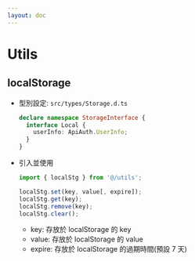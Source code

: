 ```yaml
---
layout: doc
---
```


# Utils

## localStorage

- 型別設定: `src/types/Storage.d.ts`

  ```ts
  declare namespace StorageInterface {
    interface Local {
      userInfo: ApiAuth.UserInfo;
    }
  }
  ```

- 引入並使用

  ```ts
  import { localStg } from '@/utils';

  localStg.set(key, value[, expire]);
  localStg.get(key);
  localStg.remove(key);
  localStg.clear();
  ```

  - key: 存放於 localStorage 的 key
  - value: 存放於 localStorage 的 value
  - expire: 存放於 localStorage 的過期時間(預設 7 天)
